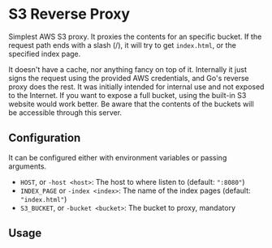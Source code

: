 # S3 Reverse Proxy

Simplest AWS S3 proxy. It proxies the contents for an specific bucket. If the
request path ends with a slash (/), it will try to get `index.html`, or the
specified index page.

It doesn't have a cache, nor anything fancy on top of it. Internally it just
signs the request using the provided AWS credentials, and Go's reverse
proxy does the rest. It was initially intended for internal use and not
exposed to the Internet. If you want to expose a full bucket, using the built-in
S3 website would work better. Be aware that the contents of the buckets will be
accessible through this server.

## Configuration

It can be configured either with environment variables or passing arguments.

* `HOST`, or `-host <host>`: The host to where listen to (default: `":8080"`)
* `INDEX_PAGE` or `-index <index>`: The name of the index pages
  (default: `"index.html"`)
* `S3_BUCKET`, or `-bucket <bucket>`: The bucket to proxy, mandatory

## Usage
